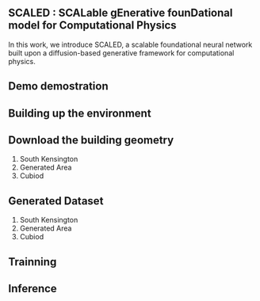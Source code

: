 ## SCALED : SCALable gEnerative founDational model for Computational Physics
In this work, we introduce SCALED, a scalable foundational neural network built upon a diffusion-based generative framework for computational physics.

## Demo demostration

## Building up the environment


## Download the building geometry
1. South Kensington
2. Generated Area
3. Cubiod

## Generated Dataset
1. South Kensington
2. Generated Area
3. Cubiod

## Trainning


## Inference